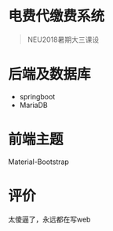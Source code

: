 # 电费代缴费系统
> NEU2018暑期大三课设    

# 后端及数据库
 - springboot
 - MariaDB

# 前端主题
Material-Bootstrap 

# 评价
太傻逼了，永远都在写web


